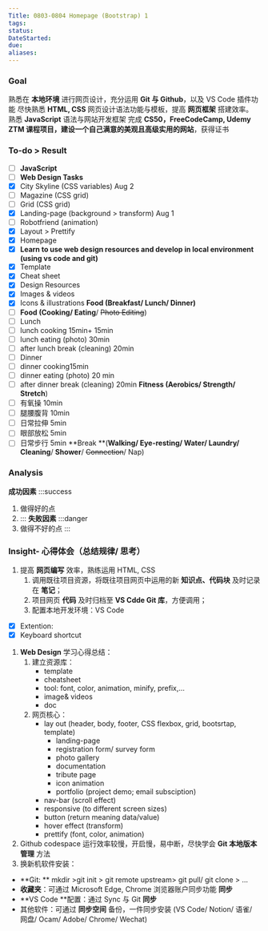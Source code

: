 ```yaml
---
Title: 0803-0804 Homepage (Bootstrap) 1
tags:
status:
DateStarted:
due:
aliases:
---
```


### Goal

熟悉在 **本地环境** 进行网页设计，充分运用 **Git 与 Github**，以及 VS Code 插件功能
尽快熟悉 **HTML, CSS** 网页设计语法功能与模板，提高 **网页框架** 搭建效率。
熟悉 **JavaScript** 语法与网站开发框架
完成 **CS50，FreeCodeCamp, Udemy ZTM **课程项目，建设一个自己满意的**美观且高级实用的网站**，获得证书

### **To-do > Result**

- [ ] **JavaScript**
- [ ] **Web Design Tasks**
- [x] City Skyline (CSS variables) Aug 2
- [ ] Magazine (CSS grid)
- [ ] Grid (CSS grid)
- [x] Landing-page (background > transform) Aug 1
- [ ] Robotfriend (animation)
- [x] Layout > Prettify
- [x] Homepage
- [x] **Learn to use web design resources and develop in local environment (using vs code and git)**
- [x] Template
- [x] Cheat sheet
- [x] Design Resources
- [x] Images & videos
- [x] Icons & illustrations
      **Food (Breakfast/ Lunch/ Dinner)**
- [ ] **Food (Cooking/ Eating**/ ~~Photo Editing~~)
- [ ] Lunch
- [ ] lunch cooking 15min+ 15min
- [ ] lunch eating (photo) 30min
- [ ] after lunch break (cleaning) 20min
- [ ] Dinner
- [ ] dinner cooking15min
- [ ] dinner eating (photo) 20 min
- [ ] after dinner break (cleaning) 20min
      **Fitness (Aerobics/ Strength/** **Stretch**)
- [ ] 有氧操 10min
- [ ] 腿腰腹背 10min
- [ ] 日常拉伸 5min
- [ ] 眼部放松 5min
- [ ] 日常步行 5min
      **Break **(**Walking/ Eye-resting/ Water/ Laundry/ Cleaning**/ **Shower**/ ~~Connection~~/ Nap)

### Analysis

**成功因素**
:::success

1. 做得好的点
2. :::
   **失败因素**
   :::danger
3. 做得不好的点
   :::

### Insight- 心得体会（总结规律/ 思考）

1. 提高 **网页编写** 效率，熟练运用 HTML, CSS
   1. 调用既往项目资源，将既往项目网页中运用的新 **知识点、代码块** 及时记录在 **笔记**；
   2. 项目网页 **代码** 及时归档至 **VS Cdde Git 库**，方便调用；
   3. 配置本地开发环境：VS Code

- [x] Extention:
- [x] Keyboard shortcut

1. **Web Design** 学习心得总结：
   1. 建立资源库：
      - template
      - cheatsheet
      - tool: font, color, animation, minify, prefix,...
      - image& videos
      - doc
   2. 网页核心：
      - lay out (header, body, footer, CSS flexbox, grid, bootsrtap, template)
        - landing-page
        - registration form/ survey form
        - photo gallery
        - documentation
        - tribute page
        - icon animation
        - portfolio (project demo; email subsciption)
      - nav-bar (scroll effect)
      - responsive (to different screen sizes)
      - button (return meaning data/value)
      - hover effect (transform)
      - prettify (font, color, animation)
2. Github codespace 运行效率较慢，开启慢，易中断，尽快学会 **Git 本地版本管理** 方法
3. 换新机软件安装：

- **Git: ** mkdir >git init > git remote upstream> git pull/ git clone > ...
- **收藏夹**：可通过 Microsoft Edge, Chrome 浏览器账户同步功能 **同步**
- **VS Code **配置：通过 Sync 与 Git **同步**
- 其他软件：可通过 **同步空间** 备份，一件同步安装 (VS Code/ Notion/ 语雀/ 网盘/ Ocam/ Adobe/ Chrome/ Wechat)
